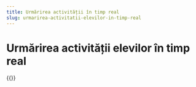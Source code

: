 ```yaml
---
title: Urmărirea activității în timp real
slug: urmarirea-activitatii-elevilor-in-timp-real
---
```

# Urmărirea activității elevilor în timp real

{{<youtube AK0WhSV8On0>}}
